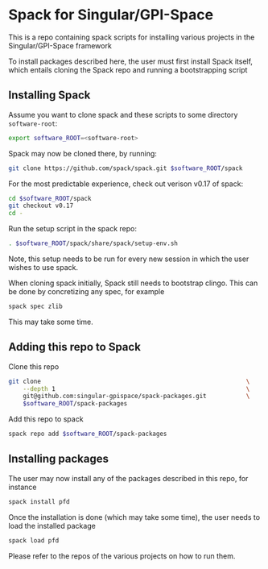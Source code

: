 # Spack for Singular/GPI-Space

This is a repo containing spack scripts for installing various projects in the
Singular/GPI-Space framework

To install packages described here, the user must first install Spack itself,
which entails cloning the Spack repo and running a bootstrapping script

## Installing Spack
Assume you want to clone spack and these scripts to some directory
`software-root`:

```bash
export software_ROOT=<software-root>

```

Spack may now be cloned there, by running:

```bash
git clone https://github.com/spack/spack.git $software_ROOT/spack

```

For the most predictable experience, check out verison v0.17 of spack:
```bash
cd $software_ROOT/spack
git checkout v0.17
cd -

```

Run the setup script in the spack repo:

```bash
. $software_ROOT/spack/share/spack/setup-env.sh

```
Note, this setup needs to be run for every new session in which the user wishes
to use spack.

When cloning spack initially, Spack still needs to bootstrap clingo. This can be
done by concretizing any spec, for example
```bash
spack spec zlib

```
This may take some time.

## Adding this repo to Spack

Clone this repo

```bash
git clone                                                         \
    --depth 1                                                     \
    git@github.com:singular-gpispace/spack-packages.git           \
    $software_ROOT/spack-packages

```

Add this repo to spack
```bash
spack repo add $software_ROOT/spack-packages

```

## Installing packages
The user may now install any of the packages described in this repo, for instance

```bash
spack install pfd
```
Once the installation is done (which may take some time), the user needs to load
the installed package

```bash
spack load pfd
```

Please refer to the repos of the various projects on how to run them.
